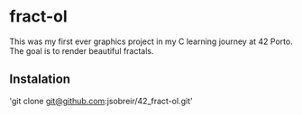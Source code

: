 # fract-ol
This was my first ever graphics project in my C learning journey at 42 Porto. The goal is to render beautiful fractals.

## Instalation
'git clone git@github.com:jsobreir/42_fract-ol.git'